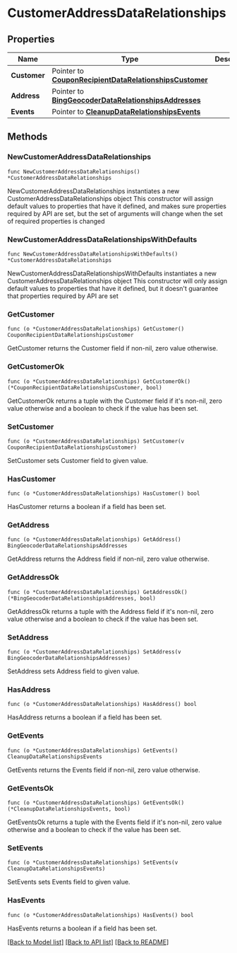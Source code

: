 # CustomerAddressDataRelationships

## Properties

Name | Type | Description | Notes
------------ | ------------- | ------------- | -------------
**Customer** | Pointer to [**CouponRecipientDataRelationshipsCustomer**](CouponRecipientDataRelationshipsCustomer.md) |  | [optional] 
**Address** | Pointer to [**BingGeocoderDataRelationshipsAddresses**](BingGeocoderDataRelationshipsAddresses.md) |  | [optional] 
**Events** | Pointer to [**CleanupDataRelationshipsEvents**](CleanupDataRelationshipsEvents.md) |  | [optional] 

## Methods

### NewCustomerAddressDataRelationships

`func NewCustomerAddressDataRelationships() *CustomerAddressDataRelationships`

NewCustomerAddressDataRelationships instantiates a new CustomerAddressDataRelationships object
This constructor will assign default values to properties that have it defined,
and makes sure properties required by API are set, but the set of arguments
will change when the set of required properties is changed

### NewCustomerAddressDataRelationshipsWithDefaults

`func NewCustomerAddressDataRelationshipsWithDefaults() *CustomerAddressDataRelationships`

NewCustomerAddressDataRelationshipsWithDefaults instantiates a new CustomerAddressDataRelationships object
This constructor will only assign default values to properties that have it defined,
but it doesn't guarantee that properties required by API are set

### GetCustomer

`func (o *CustomerAddressDataRelationships) GetCustomer() CouponRecipientDataRelationshipsCustomer`

GetCustomer returns the Customer field if non-nil, zero value otherwise.

### GetCustomerOk

`func (o *CustomerAddressDataRelationships) GetCustomerOk() (*CouponRecipientDataRelationshipsCustomer, bool)`

GetCustomerOk returns a tuple with the Customer field if it's non-nil, zero value otherwise
and a boolean to check if the value has been set.

### SetCustomer

`func (o *CustomerAddressDataRelationships) SetCustomer(v CouponRecipientDataRelationshipsCustomer)`

SetCustomer sets Customer field to given value.

### HasCustomer

`func (o *CustomerAddressDataRelationships) HasCustomer() bool`

HasCustomer returns a boolean if a field has been set.

### GetAddress

`func (o *CustomerAddressDataRelationships) GetAddress() BingGeocoderDataRelationshipsAddresses`

GetAddress returns the Address field if non-nil, zero value otherwise.

### GetAddressOk

`func (o *CustomerAddressDataRelationships) GetAddressOk() (*BingGeocoderDataRelationshipsAddresses, bool)`

GetAddressOk returns a tuple with the Address field if it's non-nil, zero value otherwise
and a boolean to check if the value has been set.

### SetAddress

`func (o *CustomerAddressDataRelationships) SetAddress(v BingGeocoderDataRelationshipsAddresses)`

SetAddress sets Address field to given value.

### HasAddress

`func (o *CustomerAddressDataRelationships) HasAddress() bool`

HasAddress returns a boolean if a field has been set.

### GetEvents

`func (o *CustomerAddressDataRelationships) GetEvents() CleanupDataRelationshipsEvents`

GetEvents returns the Events field if non-nil, zero value otherwise.

### GetEventsOk

`func (o *CustomerAddressDataRelationships) GetEventsOk() (*CleanupDataRelationshipsEvents, bool)`

GetEventsOk returns a tuple with the Events field if it's non-nil, zero value otherwise
and a boolean to check if the value has been set.

### SetEvents

`func (o *CustomerAddressDataRelationships) SetEvents(v CleanupDataRelationshipsEvents)`

SetEvents sets Events field to given value.

### HasEvents

`func (o *CustomerAddressDataRelationships) HasEvents() bool`

HasEvents returns a boolean if a field has been set.


[[Back to Model list]](../README.md#documentation-for-models) [[Back to API list]](../README.md#documentation-for-api-endpoints) [[Back to README]](../README.md)


